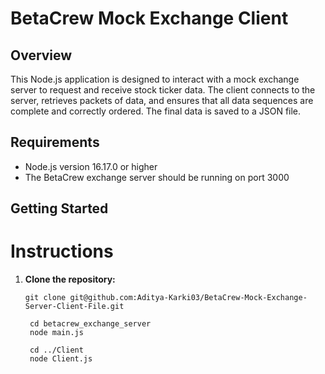 # BetaCrew Mock Exchange Client

## Overview

This Node.js application is designed to interact with a mock exchange server to request and receive stock ticker data. The client connects to the server, retrieves packets of data, and ensures that all data sequences are complete and correctly ordered. The final data is saved to a JSON file.

## Requirements

- Node.js version 16.17.0 or higher
- The BetaCrew exchange server should be running on port 3000

## Getting Started

# Instructions

1. **Clone the repository:**

   ```
   git clone git@github.com:Aditya-Karki03/BetaCrew-Mock-Exchange-Server-Client-File.git

    cd betacrew_exchange_server
    node main.js

    cd ../Client
    node Client.js


